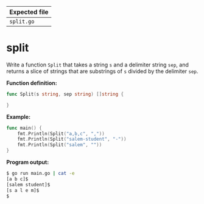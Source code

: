 | Expected file   |
| --------------- |
| `split.go`      |

# split


Write a function `Split` that takes a string `s` and a delimiter string `sep`, and returns a slice of strings that are substrings of `s` divided by the delimiter `sep`.

**Function definition:**

```go
func Split(s string, sep string) []string {

}
```

**Example:**

```go
func main() {
    fmt.Println(Split("a,b,c", ","))
    fmt.Println(Split("salem-student", "-"))
    fmt.Println(Split("salem", ""))
}
```

**Program output:**

```sh
$ go run main.go | cat -e
[a b c]$
[salem student]$
[s a l e m]$
$
```
